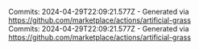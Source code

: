 Commits: 2024-04-29T22:09:21.577Z - Generated via https://github.com/marketplace/actions/artificial-grass
<br>
Commits: 2024-04-29T22:09:21.577Z - Generated via https://github.com/marketplace/actions/artificial-grass
<br>
